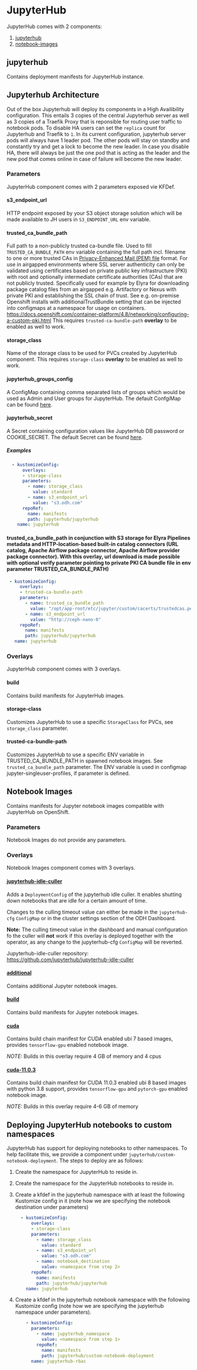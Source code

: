 # JupyterHub

JupyterHub comes with 2 components:

1. [jupyterhub](#jupyterhub)
2. [notebook-images](#notebook-images)

## jupyterhub

Contains deployment manifests for JupyterHub instance.

## Jupyterhub Architecture

Out of the box Jupyterhub will deploy its components in a High Availibility configuration. This entails 3 copies of the central Jupyterhub server as well as 3 copies of a Traefik Proxy that is reponsible for routing user traffic to notebook pods. To disable HA users can set the `replica` count for Jupyterhub and Traefik to `1`. In its current configuration, jupyterhub server pods will always have 1 leader pod. The other pods will stay on standby and constantly try and get a lock to become the new leader. In case you disable HA, there will always be just the one pod that is acting as the leader and the new pod that comes online in case of failure will become the new leader.  

### Parameters

JupyterHub component comes with 2 parameters exposed vie KFDef.

#### s3_endpoint_url

HTTP endpoint exposed by your S3 object storage solution which will be made available to JH users in `S3_ENDPOINT_URL` env variable.

#### trusted_ca_bundle_path

Full path to a non-publicly trusted ca-bundle file. Used to fill `TRUSTED_CA_BUNDLE_PATH` env variable containing the full path incl. filename to one or more trusted CAs in [Privacy-Enhanced Mail (PEM) file](https://en.wikipedia.org/wiki/Privacy-Enhanced_Mail) format. For use in airgapped environments where SSL server authenticity can only be validated using certificates based on private public key infrastructure (PKI) with root and optionally intermediate certificate authorities (CAs) that are not publicly trusted. Specifically used for example by Elyra for downloading package catalog files from an airgapped e.g. Artifactory or Nexus with private PKI and establishing the SSL chain of trust. See e.g. on-premise Openshift installs with additionalTrustBundle setting that can be injected into configmaps at a namespace for usage on containers.
https://docs.openshift.com/container-platform/4.8/networking/configuring-a-custom-pki.html
This requires `trusted-ca-bundle-path` **overlay** to be enabled as well to work.

#### storage_class

Name of the storage class to be used for PVCs created by JupyterHub component. This requires `storage-class` **overlay** to be enabled as well to work.

#### jupyterhub_groups_config

A ConfigMap containing comma separated lists of groups which would be used as Admin and User groups for JupyterHub. The default ConfgiMap can be found [here](jupyterhub/base/jupyterhub-groups-configmap.yaml).

#### jupyterhub_secret

A Secret containing configuration values like JupyterHub DB password or COOKIE_SECRET. The default Secret can be found [here](jupyterhub/base/jupyterhub-secret.yaml).

##### Examples

```yaml
  - kustomizeConfig:
      overlays:
      - storage-class
      parameters:
        - name: storage_class
          value: standard
        - name: s3_endpoint_url
          value: "s3.odh.com"
      repoRef:
        name: manifests
        path: jupyterhub/jupyterhub
    name: jupyterhub
```
#### trusted_ca_bundle_path in conjunction with S3 storage for Elyra Pipelines metadata and HTTP-location-based built-in catalog connectors (URL catalog, Apache Airflow package connector, Apache Airflow provider package connector). With this overlay, url download is made possible with optional verify parameter pointing to private PKI CA bundle file in env parameter TRUSTED_CA_BUNDLE_PATH)

```yaml
 - kustomizeConfig:
     overlays:
     - trusted-ca-bundle-path
     parameters:
       - name: trusted_ca_bundle_path
         value: "/opt/app-root/etc/jupyter/custom/cacerts/trustedcas.pem"
       - name: s3_endpoint_url
         value: "http://ceph-nano-0"
     repoRef:
       name: manifests
       path: jupyterhub/jupyterhub
   name: jupyterhub
```

### Overlays

JupyterHub component comes with 3 overlays.

#### build

Contains build manifests for JupyterHub images.

#### storage-class

Customizes JupyterHub to use a specific `StorageClass` for PVCs, see `storage_class` parameter.

#### trusted-ca-bundle-path

Customizes JupyterHub to use a specific ENV variable in TRUSTED_CA_BUNDLE_PATH in spawned notebook images. See `trusted_ca_bundle_path` parameter. The ENV variable is used in configmap jupyter-singleuser-profiles, if parameter is defined.

## Notebook Images

Contains manifests for Jupyter notebook images compatible with JupyterHub on OpenShift.

### Parameters

Notebook Images do not provide any parameters.

### Overlays

Notebook Images component comes with 3 overlays.

#### [jupyterhub-idle-culler](jupyterhub/overlays/jupyterhub-idle-culler)

Adds a `DeploymentConfig` of the jupyterhub idle culler. It enables shutting down notebooks that are idle for a certain amount of time.

Changes to the culling timeout value can either be made in the `jupyterhub-cfg` `ConfigMap` or in the cluster settings section of the ODH Dashboard.

**Note:** The culling timeout value in the dashboard and manual configuration fo the culler will **not** work if this overlay is deployed together with the operator, as any change to the jupyterhub-cfg `ConfigMap` will be reverted.


Jupyterhub-idle-culler repository: https://github.com/jupyterhub/jupyterhub-idle-culler

#### [additional](notebook-images/overlays/additional/)

Contains additional Jupyter notebook images.

#### [build](notebook-images/overlays/build/)

Contains build manifests for Jupyter notebook images.

#### [cuda](notebook-images/overlays/cuda/)

Contains build chain manifest for CUDA enabled ubi 7 based images, provides `tensorflow-gpu` enabled notebook image.

*NOTE:* Builds in this overlay require 4 GB of memory and 4 cpus

#### [cuda-11.0.3](notebook-images/overlays/cuda-11.0.3/)

Contains build chain manifest for CUDA 11.0.3 enabled ubi 8 based images with python 3.8 support, provides `tensorflow-gpu` and `pytorch-gpu` enabled notebook image.

*NOTE:* Builds in this overlay require 4-6 GB of memory

## Deploying JupyterHub notebooks to custom namespaces

JupyterHub has support for deploying notebooks to other namespaces. To help facilitate this, we provide a component under `jupyterhub/custom-notebook-deployment`. The steps to deploy are as follows:

1. Create the namespace for JupyterHub to reside in.
2. Create the namespace for the JupyterHub notebooks to reside in.
3. Create a kfdef in the jupyterhub namespace with at least the following Kustomize config in it (note how we are specifying the notebook destination under parameters)

    ```yaml
      - kustomizeConfig:
          overlays:
          - storage-class
          parameters:
            - name: storage_class
              value: standard
            - name: s3_endpoint_url
              value: "s3.odh.com"
            - name: notebook_destination
              value: <namespace from step 2>
          repoRef:
            name: manifests
            path: jupyterhub/jupyterhub
        name: jupyterhub
    ```

4. Create a kfdef in the jupyterhub notebook namespace with the following Kustomize config (note how we are specifying the jupyterhub namespace under parameters).

    ```yaml
        - kustomizeConfig:
          parameters:
            - name: jupyterhub_namespace
              value: <namespace from step 1>
            repoRef:
              name: manifests
              path: jupyterhub/custom-notebook-deployment
          name: jupyterhub-rbac
    ```
